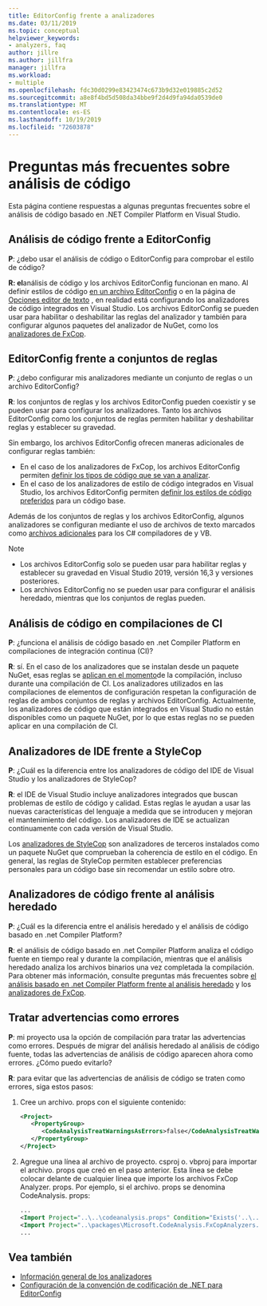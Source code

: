 ```yaml
---
title: EditorConfig frente a analizadores
ms.date: 03/11/2019
ms.topic: conceptual
helpviewer_keywords:
- analyzers, faq
author: jillre
ms.author: jillfra
manager: jillfra
ms.workload:
- multiple
ms.openlocfilehash: fdc30d0299e83423474c673b9d32e019885c2d52
ms.sourcegitcommit: a8e8f4bd5d508da34bbe9f2d4d9fa94da0539de0
ms.translationtype: MT
ms.contentlocale: es-ES
ms.lasthandoff: 10/19/2019
ms.locfileid: "72603878"
---
```

# <a name="code-analysis-faq"></a>Preguntas más frecuentes sobre análisis de código

Esta página contiene respuestas a algunas preguntas frecuentes sobre el análisis de código basado en .NET Compiler Platform en Visual Studio.

## <a name="code-analysis-versus-editorconfig"></a>Análisis de código frente a EditorConfig

**P**: ¿debo usar el análisis de código o EditorConfig para comprobar el estilo de código?

**R: el**análisis de código y los archivos EditorConfig funcionan en mano. Al definir estilos de código [en un archivo EditorConfig](../ide/editorconfig-code-style-settings-reference.md) o en la página de [Opciones editor de texto](../ide/code-styles-and-code-cleanup.md) , en realidad está configurando los analizadores de código integrados en Visual Studio. Los archivos EditorConfig se pueden usar para habilitar o deshabilitar las reglas del analizador y también para configurar algunos paquetes del analizador de NuGet, como los [analizadores de FxCop](configure-fxcop-analyzers.md).

## <a name="editorconfig-versus-rule-sets"></a>EditorConfig frente a conjuntos de reglas

**P**: ¿debo configurar mis analizadores mediante un conjunto de reglas o un archivo EditorConfig?

**R**: los conjuntos de reglas y los archivos EditorConfig pueden coexistir y se pueden usar para configurar los analizadores. Tanto los archivos EditorConfig como los conjuntos de reglas permiten habilitar y deshabilitar reglas y establecer su gravedad.

Sin embargo, los archivos EditorConfig ofrecen maneras adicionales de configurar reglas también:

- En el caso de los analizadores de FxCop, los archivos EditorConfig permiten [definir los tipos de código que se van a analizar](fxcop-analyzer-options.md).
- En el caso de los analizadores de estilo de código integrados en Visual Studio, los archivos EditorConfig permiten [definir los estilos de código preferidos](../ide/editorconfig-code-style-settings-reference.md) para un código base.

Además de los conjuntos de reglas y los archivos EditorConfig, algunos analizadores se configuran mediante el uso de archivos de texto marcados como [archivos adicionales](../ide/build-actions.md#build-action-values) para los C# compiladores de y VB.

> [!NOTE]
> - Los archivos EditorConfig solo se pueden usar para habilitar reglas y establecer su gravedad en Visual Studio 2019, versión 16,3 y versiones posteriores.
> - Los archivos EditorConfig no se pueden usar para configurar el análisis heredado, mientras que los conjuntos de reglas pueden.

## <a name="code-analysis-in-ci-builds"></a>Análisis de código en compilaciones de CI

**P**: ¿funciona el análisis de código basado en .net Compiler Platform en compilaciones de integración continua (CI)?

**R**: sí. En el caso de los analizadores que se instalan desde un paquete NuGet, esas reglas se [aplican en el momento](roslyn-analyzers-overview.md#build-errors)de la compilación, incluso durante una compilación de CI. Los analizadores utilizados en las compilaciones de elementos de configuración respetan la configuración de reglas de ambos conjuntos de reglas y archivos EditorConfig. Actualmente, los analizadores de código que están integrados en Visual Studio no están disponibles como un paquete NuGet, por lo que estas reglas no se pueden aplicar en una compilación de CI.

## <a name="ide-analyzers-versus-stylecop"></a>Analizadores de IDE frente a StyleCop

**P**: ¿Cuál es la diferencia entre los analizadores de código del IDE de Visual Studio y los analizadores de StyleCop?

**R**: el IDE de Visual Studio incluye analizadores integrados que buscan problemas de estilo de código y calidad. Estas reglas le ayudan a usar las nuevas características del lenguaje a medida que se introducen y mejoran el mantenimiento del código. Los analizadores de IDE se actualizan continuamente con cada versión de Visual Studio.

Los [analizadores de StyleCop](https://github.com/DotNetAnalyzers/StyleCopAnalyzers) son analizadores de terceros instalados como un paquete NuGet que comprueban la coherencia de estilo en el código. En general, las reglas de StyleCop permiten establecer preferencias personales para un código base sin recomendar un estilo sobre otro.

## <a name="code-analyzers-versus-legacy-analysis"></a>Analizadores de código frente al análisis heredado

**P**: ¿Cuál es la diferencia entre el análisis heredado y el análisis de código basado en .net Compiler Platform?

**R**: el análisis de código basado en .net Compiler Platform analiza el código fuente en tiempo real y durante la compilación, mientras que el análisis heredado analiza los archivos binarios una vez completada la compilación. Para obtener más información, consulte preguntas más frecuentes sobre [el análisis basado en .net Compiler Platform frente al análisis heredado](roslyn-analyzers-overview.md#source-code-analysis-versus-legacy-analysis) y los [analizadores de FxCop](fxcop-analyzers-faq.md).

## <a name="treat-warnings-as-errors"></a>Tratar advertencias como errores

**P**: mi proyecto usa la opción de compilación para tratar las advertencias como errores. Después de migrar del análisis heredado al análisis de código fuente, todas las advertencias de análisis de código aparecen ahora como errores. ¿Cómo puedo evitarlo?

**R**: para evitar que las advertencias de análisis de código se traten como errores, siga estos pasos:

  1. Cree un archivo. props con el siguiente contenido:

     ```xml
     <Project>
        <PropertyGroup>
           <CodeAnalysisTreatWarningsAsErrors>false</CodeAnalysisTreatWarningsAsErrors>
        </PropertyGroup>
     </Project>
     ```

  2. Agregue una línea al archivo de proyecto. csproj o. vbproj para importar el archivo. props que creó en el paso anterior. Esta línea se debe colocar delante de cualquier línea que importe los archivos FxCop Analyzer. props. Por ejemplo, si el archivo. props se denomina CodeAnalysis. props:

     ```xml
     ...
     <Import Project="..\..\codeanalysis.props" Condition="Exists('..\..\codeanalysis.props')" />
     <Import Project="..\packages\Microsoft.CodeAnalysis.FxCopAnalyzers.2.6.5\build\Microsoft.CodeAnalysis.FxCopAnalyzers.props" Condition="Exists('..\packages\Microsoft.CodeAnalysis.FxCopAnalyzers.2.6.5\build\Microsoft.CodeAnalysis.FxCopAnalyzers.props')" />
     ...
     ```

## <a name="see-also"></a>Vea también

- [Información general de los analizadores](roslyn-analyzers-overview.md)
- [Configuración de la convención de codificación de .NET para EditorConfig](../ide/editorconfig-code-style-settings-reference.md)
